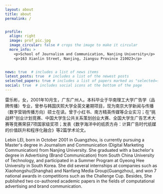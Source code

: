 ```yaml
---
layout: about
title: about
permalink: /


profile:
  align: right
  image: prof_pic.jpg
  image_circular: false # crops the image to make it circular
  more_info: >
    <p>School of Journalism and Communication, Nanjing University</p>
    <p>163 Xianlin Street, Nanjing, Jiangsu Province 210023</p>
    

news: true  # includes a list of news items
latest_posts: true  # includes a list of the newest posts
selected_papers: true # includes a list of papers marked as "selected={true}"
social: true  # includes social icons at the bottom of the page
---
```



雷乐彬，女，2001年10月生，广东广州人。本科毕业于华南理工大学广告学（品牌传播）专业，曾参与韩国庆熙大学全英文暑期项目，现为南京大学新闻与传播（数字营销传播方向）硕士在读。曾于小红书、南方精英传媒等企业实习；在“挑战杯”创业计划竞赛、中国大学生公共关系策划创业大赛、全国大学生广告艺术大赛等竞赛荣获7项国家级奖项；发表《数字海洋中的纸质方舟：计算广告时代纸媒的价值跃升和程序化融合》等2篇学术论文。

Lebin LEI, born in October 2001 in Guangzhou, is currently pursuing a Master's degree in Journalism and Communication (Digital Marketing Communication) from Nanjing University. She graduated with a bachelor's degree in Advertising (Brand Communication) from South China University of Technology, and participated in a Summer Program at Gyeong Hee University in South Korea. She did several internships at companies such as Xiaohongshu(Shanghai) and Nanfang Media Group(Guangzhou), and won 7 national awards in competitions such as the Challenge Cup. Besides, She published two co-authored academic papers in the fields of computational advertising and brand communication.


